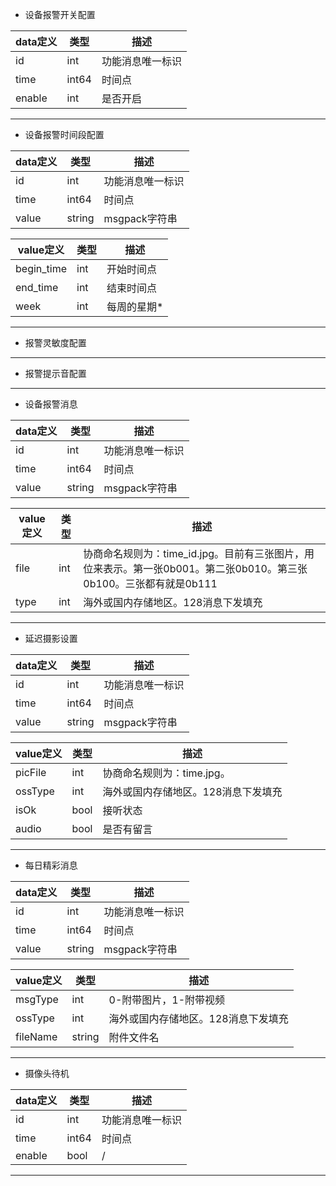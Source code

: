 
* 设备报警开关配置

|  data定义 |    类型| 描述 | 
|---|---|---|
|id|int| 功能消息唯一标识|
|time| int64| 时间点 |
|enable|int| 是否开启 |


---

*  设备报警时间段配置

|  data定义 |    类型| 描述 | 
|---|---|---|
|id|int| 功能消息唯一标识|
|time| int64| 时间点 |
|value|string|  msgpack字符串 |
 
 
|  value定义 |  类型|   描述 | 
|---|---|---|
|begin_time|int| 开始时间点 |
|end_time|int| 结束时间点 |
|week|int| 每周的星期* |
 
---

*  报警灵敏度配置

---

*  报警提示音配置

---

*  设备报警消息

|  data定义 |    类型| 描述 | 
|---|---|---|
|id|int| 功能消息唯一标识|
|time| int64| 时间点 |
|value|string|  msgpack字符串|


|  value定义 |  类型|   描述 | 
|---|---|---|
|file|int|协商命名规则为：time_id.jpg。目前有三张图片，用位来表示。第一张0b001。第二张0b010。第三张0b100。三张都有就是0b111|
|type|int|海外或国内存储地区。128消息下发填充|


---


*  延迟摄影设置 

|  data定义 |    类型| 描述 | 
|---|---|---|
|id|int| 功能消息唯一标识|
|time| int64| 时间点 |
|value|string| msgpack字符串 |


|  value定义 |  类型|   描述 | 
|---|---|---|
|picFile|int| 协商命名规则为：time.jpg。|
|ossType |int|海外或国内存储地区。128消息下发填充|
|isOk |bool|接听状态|
|audio |bool|是否有留言|



---

*  每日精彩消息 

|  data定义 |    类型| 描述 | 
|---|---|---|
|id|int| 功能消息唯一标识|
|time| int64| 时间点 |
|value|string| msgpack字符串 |


|  value定义 |  类型|   描述 | 
|---|---|---|
|msgType|int| 0-附带图片，1-附带视频|
|ossType |int|海外或国内存储地区。128消息下发填充|
|fileName |string|附件文件名|

---


*  摄像头待机 

|  data定义 |    类型| 描述 | 
|---|---|---|
|id|int| 功能消息唯一标识|
|time| int64| 时间点 |
|enable|bool| / |

---